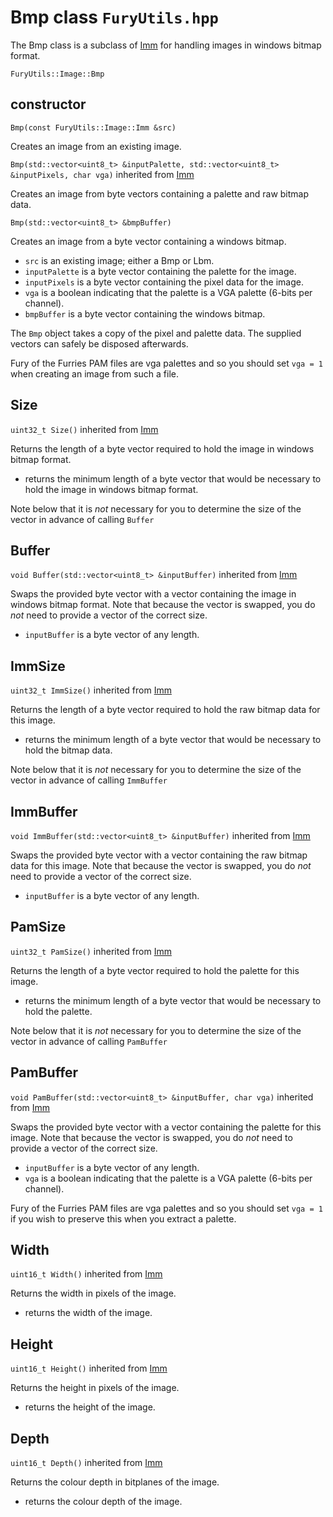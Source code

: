# Bmp class `FuryUtils.hpp`

The Bmp class is a subclass of [Imm](imm.md) for handling images in windows bitmap format.

`FuryUtils::Image::Bmp`

## constructor

`Bmp(const FuryUtils::Image::Imm &src)`

Creates an image from an existing image.

`Bmp(std::vector<uint8_t> &inputPalette, std::vector<uint8_t> &inputPixels, char vga)` inherited from [Imm](imm.md)

Creates an image from byte vectors containing a palette and raw bitmap data.

`Bmp(std::vector<uint8_t> &bmpBuffer)`

Creates an image from a byte vector containing a windows bitmap.

- `src` is an existing image; either a Bmp or Lbm.
- `inputPalette` is a byte vector containing the palette for the image.
- `inputPixels` is a byte vector containing the pixel data for the image.
- `vga` is a boolean indicating that the palette is a VGA palette (6-bits per channel).
- `bmpBuffer` is a byte vector containing the windows bitmap.

The `Bmp` object takes a copy of the pixel and palette data. The supplied vectors can safely be disposed afterwards.

Fury of the Furries PAM files are vga palettes and so you should set `vga = 1` when creating an image from such a file.

## Size 

`uint32_t Size()` inherited from [Imm](imm.md)

Returns the length of a byte vector required to hold the image in windows bitmap format.

- returns the minimum length of a byte vector that would be necessary to hold the image in windows bitmap format.

Note below that it is *not* necessary for you to determine the size of the vector in advance of calling `Buffer`

## Buffer

`void Buffer(std::vector<uint8_t> &inputBuffer)` inherited from [Imm](imm.md)

Swaps the provided byte vector with a vector containing the image in windows bitmap format. Note that because the vector is swapped, you
do *not* need to provide a vector of the correct size.

- `inputBuffer` is a byte vector of any length.

## ImmSize

`uint32_t ImmSize()` inherited from [Imm](imm.md)

Returns the length of a byte vector required to hold the raw bitmap data for this image.

- returns the minimum length of a byte vector that would be necessary to hold the bitmap data.

Note below that it is *not* necessary for you to determine the size of the vector in advance of calling `ImmBuffer`

## ImmBuffer

`void ImmBuffer(std::vector<uint8_t> &inputBuffer)` inherited from [Imm](imm.md)

Swaps the provided byte vector with a vector containing the raw bitmap data for this image. Note that because the vector is swapped, you
do *not* need to provide a vector of the correct size.

- `inputBuffer` is a byte vector of any length.

## PamSize

`uint32_t PamSize()` inherited from [Imm](imm.md)

Returns the length of a byte vector required to hold the palette for this image.

- returns the minimum length of a byte vector that would be necessary to hold the palette.

Note below that it is *not* necessary for you to determine the size of the vector in advance of calling `PamBuffer`

## PamBuffer

`void PamBuffer(std::vector<uint8_t> &inputBuffer, char vga)` inherited from [Imm](imm.md)

Swaps the provided byte vector with a vector containing the palette for this image. Note that because the vector is swapped, you
do *not* need to provide a vector of the correct size.

- `inputBuffer` is a byte vector of any length.
- `vga` is a boolean indicating that the palette is a VGA palette (6-bits per channel).

Fury of the Furries PAM files are vga palettes and so you should set `vga = 1` if you wish to preserve this when you extract a palette.

## Width

`uint16_t Width()`  inherited from [Imm](imm.md)

Returns the width in pixels of the image.

- returns the width of the image. 

## Height

`uint16_t Height()` inherited from [Imm](imm.md)

Returns the height in pixels of the image.

- returns the height of the image. 

## Depth

`uint16_t Depth()` inherited from [Imm](imm.md)

Returns the colour depth in bitplanes of the image.

- returns the colour depth of the image. 
